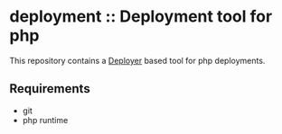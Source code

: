 deployment :: Deployment tool for php
=====================================

This repository contains a [Deployer](https://github.com/deployphp/deployer) based tool for php deployments.

Requirements
------------
*    git
*    php runtime





